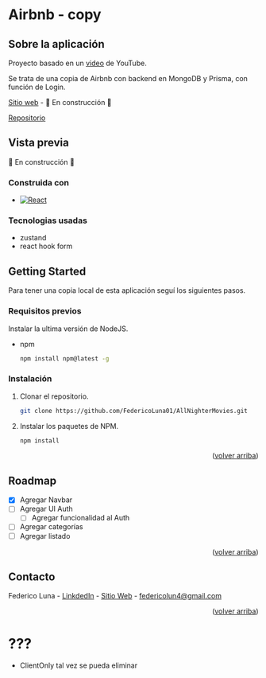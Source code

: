 <a name="readme-top"></a>

# Airbnb - copy

## Sobre la aplicación

Proyecto basado en un [video](https://www.youtube.com/watch?v=c_-b_isI4vg&list=WL&index=37&ab_channel=CodeWithAntonio) de YouTube.

Se trata de una copia de Airbnb con backend en MongoDB y Prisma, con función de Login. 



[Sitio web]() - 🚧 En construcción 🚧

[Repositorio](https://github.com/FedericoLuna01/AllNighterMovies)

## Vista previa

🚧 En construcción 🚧

### Construida con

* [![React][React.js]][React-url]

### Tecnologias usadas
- zustand
- react hook form

<!-- GETTING STARTED -->
## Getting Started

Para tener una copia local de esta aplicación seguí los siguientes pasos.

### Requisitos previos

Instalar la ultima versión de NodeJS.

* npm
  ```sh
  npm install npm@latest -g
  ```

### Instalación

1. Clonar el repositorio.
   ```sh
   git clone https://github.com/FedericoLuna01/AllNighterMovies.git
   ```
2. Instalar los paquetes de NPM.
   ```sh
   npm install
   ```

<p align="right">(<a href="#readme-top">volver arriba</a>)</p>

<!-- ROADMAP -->
## Roadmap

- [x] Agregar Navbar
- [ ] Agregar UI Auth
  - [ ] Agregar funcionalidad al Auth
- [ ] Agregar categorías
- [ ] Agregar listado

<p align="right">(<a href="#readme-top">volver arriba</a>)</p>

<!-- CONTACT -->
## Contacto

Federico Luna - [LinkdedIn](https://www.linkedin.com/in/federico-luna-dev/) - [Sitio Web](https://federicoluna.netlify.app) -  federicolun4@gmail.com

<p align="right">(<a href="#readme-top">volver arriba</a>)</p>

<!-- MARKDOWN LINKS & IMAGES -->
[logo]: '/public/images/logo.png'

[React.js]: https://img.shields.io/badge/React-20232A?style=for-the-badge&logo=react&logoColor=61DAFB
[React-url]: https://reactjs.org/

# ???
- ClientOnly tal vez se pueda eliminar 
